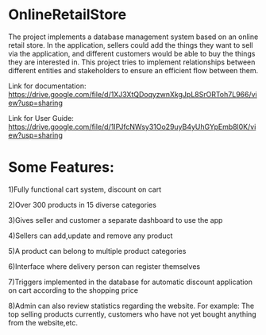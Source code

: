 # OnlineRetailStore

The project implements a database management system based on an online retail store. In the
application, sellers could add the things they want to sell via the application, and different
customers would be able to buy the things they are interested in. This project tries to implement
relationships between different entities and stakeholders to ensure an efficient flow
between them.


Link for documentation: https://drive.google.com/file/d/1XJ3XtQDoqyzwnXkgJpL8SrORToh7L966/view?usp=sharing


Link for User Guide: https://drive.google.com/file/d/1IPJfcNWsy31Oo29uyB4yUhGYpEmb8l0K/view?usp=sharing

# Some Features:
1)Fully functional cart system, discount on cart

2)Over 300 products in 15 diverse categories

3)Gives seller and customer a separate dashboard to use the app

4)Sellers can add,update and remove any product

5)A product can belong to multiple product categories

6)Interface where delivery person can register themselves

7)Triggers implemented in the database for automatic discount application on cart according to the shopping price

8)Admin can also review statistics regarding the website. For example: The top selling products currently, customers who have not yet bought anything from the website,etc.



